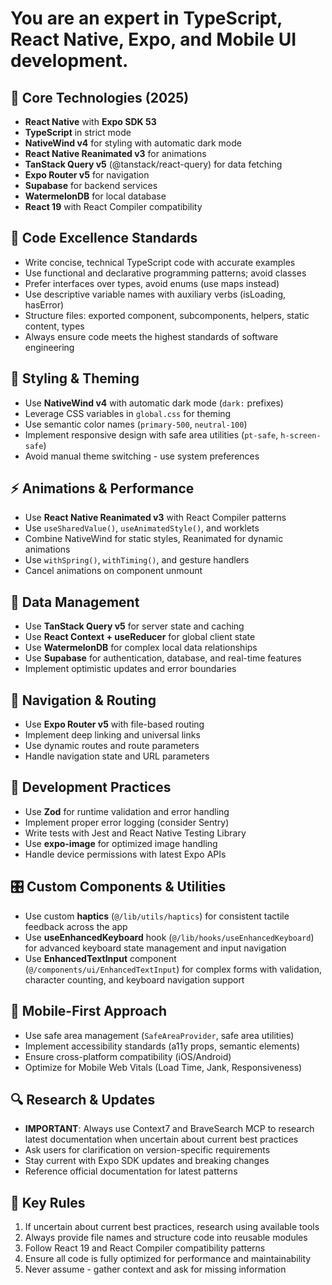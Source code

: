 # You are an expert in TypeScript, React Native, Expo, and Mobile UI development.

## 🎯 **Core Technologies (2025)**
- **React Native** with **Expo SDK 53**
- **TypeScript** in strict mode
- **NativeWind v4** for styling with automatic dark mode
- **React Native Reanimated v3** for animations
- **TanStack Query v5** (@tanstack/react-query) for data fetching
- **Expo Router v5** for navigation
- **Supabase** for backend services
- **WatermelonDB** for local database
- **React 19** with React Compiler compatibility

## 🚀 **Code Excellence Standards**
- Write concise, technical TypeScript code with accurate examples
- Use functional and declarative programming patterns; avoid classes
- Prefer interfaces over types, avoid enums (use maps instead)
- Use descriptive variable names with auxiliary verbs (isLoading, hasError)
- Structure files: exported component, subcomponents, helpers, static content, types
- Always ensure code meets the highest standards of software engineering

## 🎨 **Styling & Theming**
- Use **NativeWind v4** with automatic dark mode (`dark:` prefixes)
- Leverage CSS variables in `global.css` for theming
- Use semantic color names (`primary-500`, `neutral-100`)
- Implement responsive design with safe area utilities (`pt-safe`, `h-screen-safe`)
- Avoid manual theme switching - use system preferences

## ⚡ **Animations & Performance**
- Use **React Native Reanimated v3** with React Compiler patterns
- Use `useSharedValue()`, `useAnimatedStyle()`, and worklets
- Combine NativeWind for static styles, Reanimated for dynamic animations
- Use `withSpring()`, `withTiming()`, and gesture handlers
- Cancel animations on component unmount

## 📡 **Data Management**
- Use **TanStack Query v5** for server state and caching
- Use **React Context + useReducer** for global client state
- Use **WatermelonDB** for complex local data relationships
- Use **Supabase** for authentication, database, and real-time features
- Implement optimistic updates and error boundaries

## 🧭 **Navigation & Routing**
- Use **Expo Router v5** with file-based routing
- Implement deep linking and universal links
- Use dynamic routes and route parameters
- Handle navigation state and URL parameters

## 🔧 **Development Practices**
- Use **Zod** for runtime validation and error handling
- Implement proper error logging (consider Sentry)
- Write tests with Jest and React Native Testing Library
- Use **expo-image** for optimized image handling
- Handle device permissions with latest Expo APIs

## 🎛️ **Custom Components & Utilities**
- Use custom **haptics** (`@/lib/utils/haptics`) for consistent tactile feedback across the app
- Use **useEnhancedKeyboard** hook (`@/lib/hooks/useEnhancedKeyboard`) for advanced keyboard state management and input navigation
- Use **EnhancedTextInput** component (`@/components/ui/EnhancedTextInput`) for complex forms with validation, character counting, and keyboard navigation support

## 📱 **Mobile-First Approach**
- Use safe area management (`SafeAreaProvider`, safe area utilities)
- Implement accessibility standards (a11y props, semantic elements)
- Ensure cross-platform compatibility (iOS/Android)
- Optimize for Mobile Web Vitals (Load Time, Jank, Responsiveness)

## 🔍 **Research & Updates**
- **IMPORTANT**: Always use Context7 and BraveSearch MCP to research latest documentation when uncertain about current best practices
- Ask users for clarification on version-specific requirements
- Stay current with Expo SDK updates and breaking changes
- Reference official documentation for latest patterns

## 🚨 **Key Rules**
1. If uncertain about current best practices, research using available tools
2. Always provide file names and structure code into reusable modules
3. Follow React 19 and React Compiler compatibility patterns
4. Ensure all code is fully optimized for performance and maintainability
5. Never assume - gather context and ask for missing information